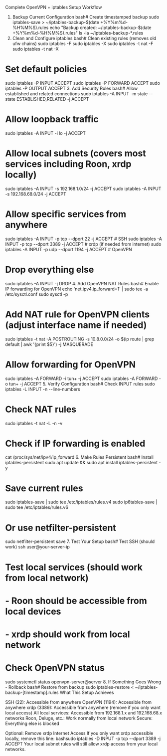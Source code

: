 Complete OpenVPN + iptables Setup Workflow
1. Backup Current Configuration
bash# Create timestamped backup
sudo iptables-save > ~/iptables-backup-$(date +%Y%m%d-%H%M%S).rules
echo "Backup created: ~/iptables-backup-$(date +%Y%m%d-%H%M%S).rules"
ls -la ~/iptables-backup-*.rules
2. Clean and Configure iptables
bash# Clean existing rules (removes old ufw chains)
sudo iptables -F
sudo iptables -X
sudo iptables -t nat -F
sudo iptables -t nat -X

# Set default policies
sudo iptables -P INPUT ACCEPT
sudo iptables -P FORWARD ACCEPT
sudo iptables -P OUTPUT ACCEPT
3. Add Security Rules
bash# Allow established and related connections
sudo iptables -A INPUT -m state --state ESTABLISHED,RELATED -j ACCEPT

# Allow loopback traffic
sudo iptables -A INPUT -i lo -j ACCEPT

# Allow local subnets (covers most services including Roon, xrdp locally)
sudo iptables -A INPUT -s 192.168.1.0/24 -j ACCEPT
sudo iptables -A INPUT -s 192.168.68.0/24 -j ACCEPT

# Allow specific services from anywhere
sudo iptables -A INPUT -p tcp --dport 22 -j ACCEPT      # SSH
sudo iptables -A INPUT -p tcp --dport 3389 -j ACCEPT    # xrdp (if needed from internet)
sudo iptables -A INPUT -p udp --dport 1194 -j ACCEPT    # OpenVPN

# Drop everything else
sudo iptables -A INPUT -j DROP
4. Add OpenVPN NAT Rules
bash# Enable IP forwarding for OpenVPN
echo 'net.ipv4.ip_forward=1' | sudo tee -a /etc/sysctl.conf
sudo sysctl -p

# Add NAT rule for OpenVPN clients (adjust interface name if needed)
sudo iptables -t nat -A POSTROUTING -s 10.8.0.0/24 -o $(ip route | grep default | awk '{print $5}') -j MASQUERADE

# Allow forwarding for OpenVPN
sudo iptables -A FORWARD -i tun+ -j ACCEPT
sudo iptables -A FORWARD -o tun+ -j ACCEPT
5. Verify Configuration
bash# Check INPUT rules
sudo iptables -L INPUT -n --line-numbers

# Check NAT rules
sudo iptables -t nat -L -n -v

# Check if IP forwarding is enabled
cat /proc/sys/net/ipv4/ip_forward
6. Make Rules Persistent
bash# Install iptables-persistent
sudo apt update && sudo apt install iptables-persistent -y

# Save current rules
sudo iptables-save | sudo tee /etc/iptables/rules.v4
sudo ip6tables-save | sudo tee /etc/iptables/rules.v6

# Or use netfilter-persistent
sudo netfilter-persistent save
7. Test Your Setup
bash# Test SSH (should work)
ssh user@your-server-ip

# Test local services (should work from local network)
# - Roon should be accessible from local devices
# - xrdp should work from local network

# Check OpenVPN status
sudo systemctl status openvpn-server@server
8. If Something Goes Wrong - Rollback
bash# Restore from backup
sudo iptables-restore < ~/iptables-backup-[timestamp].rules
What This Setup Achieves

SSH (22): Accessible from anywhere
OpenVPN (1194): Accessible from anywhere
xrdp (3389): Accessible from anywhere (remove if you only want local access)
All local services: Accessible from 192.168.1.x and 192.168.68.x networks
Roon, Deluge, etc.: Work normally from local network
Secure: Everything else is blocked

Optional: Remove xrdp Internet Access
If you only want xrdp accessible locally, remove this line:
bashsudo iptables -D INPUT -p tcp --dport 3389 -j ACCEPT
Your local subnet rules will still allow xrdp access from your local networks.